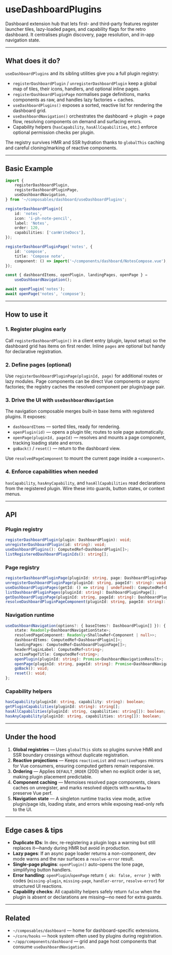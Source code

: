 # useDashboardPlugins

Dashboard extension hub that lets first- and third-party features register launcher tiles, lazy-loaded pages, and capability flags for the retro dashboard. It centralises plugin discovery, page resolution, and in-app navigation state.

---

## What does it do?

`useDashboardPlugins` and its sibling utilities give you a full plugin registry:

-   `registerDashboardPlugin` / `unregisterDashboardPlugin` keep a global map of tiles, their icons, handlers, and optional inline pages.
-   `registerDashboardPluginPage` normalises page definitions, marks components as raw, and handles lazy factories + caches.
-   `useDashboardPlugins()` exposes a sorted, reactive list for rendering the dashboard grid.
-   `useDashboardNavigation()` orchestrates the dashboard → plugin → page flow, resolving components on demand and surfacing errors.
-   Capability helpers (`hasCapability`, `hasAllCapabilities`, etc.) enforce optional permission checks per plugin.

The registry survives HMR and SSR hydration thanks to `globalThis` caching and careful cloning/marking of reactive components.

---

## Basic Example

```ts
import {
    registerDashboardPlugin,
    registerDashboardPluginPage,
    useDashboardNavigation,
} from '~/composables/dashboard/useDashboardPlugins';

registerDashboardPlugin({
    id: 'notes',
    icon: 'i-ph-note-pencil',
    label: 'Notes',
    order: 120,
    capabilities: ['canWriteDocs'],
});

registerDashboardPluginPage('notes', {
    id: 'compose',
    title: 'Compose note',
    component: () => import('~/components/dashboard/NotesCompose.vue'),
});

const { dashboardItems, openPlugin, landingPages, openPage } =
    useDashboardNavigation();

await openPlugin('notes');
await openPage('notes', 'compose');
```

---

## How to use it

### 1. Register plugins early

Call `registerDashboardPlugin()` in a client entry (plugin, layout setup) so the dashboard grid has items on first render. Inline `pages` are optional but handy for declarative registration.

### 2. Define pages (optional)

Use `registerDashboardPluginPage(pluginId, page)` for additional routes or lazy modules. Page components can be direct Vue components or async factories; the registry caches the resolved component per plugin/page pair.

### 3. Drive the UI with `useDashboardNavigation`

The navigation composable merges built-in base items with registered plugins. It exposes:

-   `dashboardItems` — sorted tiles, ready for rendering.
-   `openPlugin(id)` — opens a plugin tile; routes to sole page automatically.
-   `openPage(pluginId, pageId)` — resolves and mounts a page component, tracking loading state and errors.
-   `goBack()` / `reset()` — return to the dashboard view.

Use `resolvedPageComponent` to mount the current page inside a `<component>`.

### 4. Enforce capabilities when needed

`hasCapability`, `hasAnyCapability`, and `hasAllCapabilities` read declarations from the registered plugin. Wire these into guards, button states, or context menus.

---

## API

### Plugin registry

```ts
registerDashboardPlugin(plugin: DashboardPlugin): void;
unregisterDashboardPlugin(id: string): void;
useDashboardPlugins(): ComputedRef<DashboardPlugin[]>;
listRegisteredDashboardPluginIds(): string[];
```

### Page registry

```ts
registerDashboardPluginPage(pluginId: string, page: DashboardPluginPage): void;
unregisterDashboardPluginPage(pluginId: string, pageId?: string): void;
useDashboardPluginPages(getId: () => string | undefined): ComputedRef<DashboardPluginPage[]>;
listDashboardPluginPages(pluginId: string): DashboardPluginPage[];
getDashboardPluginPage(pluginId: string, pageId: string): DashboardPluginPage | undefined;
resolveDashboardPluginPageComponent(pluginId: string, pageId: string): Promise<Component | undefined>;
```

### Navigation runtime

```ts
useDashboardNavigation(options?: { baseItems?: DashboardPlugin[] }): {
    state: Readonly<DashboardNavigationState>;
    resolvedPageComponent: Readonly<ShallowRef<Component | null>>;
    dashboardItems: ComputedRef<DashboardPlugin[]>;
    landingPages: ComputedRef<DashboardPluginPage[]>;
    headerPluginLabel: ComputedRef<string>;
    activePageTitle: ComputedRef<string>;
    openPlugin(pluginId: string): Promise<DashboardNavigationResult>;
    openPage(pluginId: string, pageId: string): Promise<DashboardNavigationResult>;
    goBack(): void;
    reset(): void;
};
```

### Capability helpers

```ts
hasCapability(pluginId: string, capability: string): boolean;
getPluginCapabilities(pluginId: string): string[];
hasAllCapabilities(pluginId: string, capabilities: string[]): boolean;
hasAnyCapability(pluginId: string, capabilities: string[]): boolean;
```

---

## Under the hood

1. **Global registries** — Uses `globalThis` slots so plugins survive HMR and SSR boundary crossings without duplicate registration.
2. **Reactive projections** — Keeps `reactiveList` and `reactivePages` mirrors for Vue consumers, ensuring computed getters remain responsive.
3. **Ordering** — Applies `DEFAULT_ORDER` (200) when no explicit order is set, making plugin placement predictable.
4. **Component caching** — Memoises resolved page components, clears caches on unregister, and marks resolved objects with `markRaw` to preserve Vue perf.
5. **Navigation state** — A singleton runtime tracks view mode, active plugin/page ids, loading state, and errors while exposing read-only refs to the UI.

---

## Edge cases & tips

-   **Duplicate IDs**: In dev, re-registering a plugin logs a warning but still replaces it—handy during HMR but avoid in production.
-   **Lazy pages**: If an async page loader returns a non-component, dev mode warns and the nav surfaces a `resolve-error` result.
-   **Single-page plugins**: `openPlugin()` auto-opens the lone page, simplifying button handlers.
-   **Error handling**: `openPlugin`/`openPage` return `{ ok: false, error }` with codes (`missing-plugin`, `missing-page`, `handler-error`, `resolve-error`) for structured UI reactions.
-   **Capability checks**: All capability helpers safely return `false` when the plugin is absent or declarations are missing—no need for extra guards.

---

## Related

-   `~/composables/dashboard` — home for dashboard-specific extensions.
-   `~/core/hooks` — hook system often used by plugins during registration.
-   `~/app/components/dashboard` — grid and page host components that consume `useDashboardNavigation`.
